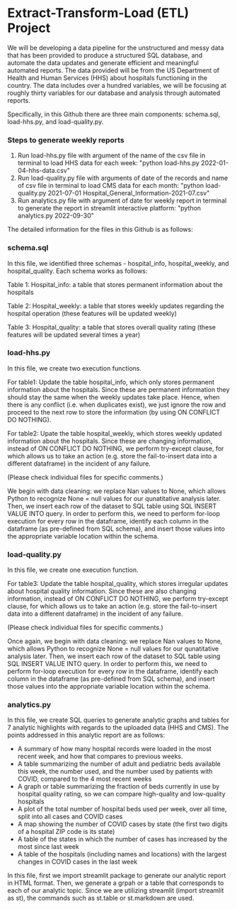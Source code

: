 # Extract-Transform-Load (ETL) Project

We will be developing a data pipeline for the unstructured and messy data that has been provided to produce a structured SQL database, and automate the data updates and generate efficient and meaningful automated reports. The data provided will be from the US Department of Health and Human Services (HHS) about hospitals functioning in the country. The data includes over a hundred variables, we will be focusing at roughly thirty variables for our database and analysis through automated reports.

Specifically, in this Github there are three main components: schema.sql, load-hhs.py, and load-quality.py. 

### Steps to generate weekly reports
1. Run load-hhs.py file with argument of the name of the csv file in terminal to load HHS data for each week:
   "python load-hhs.py 2022-01-04-hhs-data.csv"
2. Run load-quality.py file with arguments of date of the records and name of csv file in terminal to load CMS data for each month:
   "python load-quality.py 2021-07-01 Hospital_General_Information-2021-07.csv"
3. Run analytics.py file with argument of date for weekly report in terminal to generate the report in streamlit interactive platform:
   "python analytics.py 2022-09-30"

The detailed information for the files in this Github is as follows: 

### schema.sql
In this file, we identified three schemas - hospital_info, hospital_weekly, and hospital_quality. Each schema works as follows:

Table 1: Hospital_info: a table that stores permanent information about the hospitals 

Table 2: Hospital_weekly: a table that stores weekly updates regarding the hospital operation (these features will be updated weekly)

Table 3: Hospital_quality: a table that stores overall quality rating (these features will be updated several times a year)

### load-hhs.py
In this file, we create two execution functions. 

For table1: Update the table hospital_info, which only stores permanent information about the hospitals. Since these are permanent information they should stay the same when the weekly updates take place. Hence, when there is any conflict (i.e. when duplicates exist), we just ignore the row and proceed to the next row to store the information (by using ON CONFLICT DO NOTHING).

For table2:  Upate the table hospital_weekly, which stores weekly updated information about the hospitals. Since these are changing information, instead of ON CONFLICT DO NOTHING, we perform try-except clause, for which allows us to take an action (e.g. store the fail-to-insert data into a different dataframe) in the incident of any failure.

(Please check individual files for specific comments.)

We begin with data cleaning: we replace Nan values to None, which allows Python to recognize None = null values for our qunatitative analysis later. Then, we insert each row of the dataset to SQL table using SQL INSERT VALUE INTO query. In order to perform this, we need to perform for-loop execution for every row in the dataframe, identify each column in the dataframe (as pre-defined from SQL schema), and insert those values into the appropriate variable location within the schema. 


### load-quality.py

In this file, we create one execution function. 

For table3: Update the table hospital_quality, which stores irregular updates about hospital quality information. Since these are also changing information, instead of ON CONFLICT DO NOTHING, we perform try-except clause, for which allows us to take an action (e.g. store the fail-to-insert data into a different dataframe) in the incident of any failure.

(Please check individual files for specific comments.)

Once again, we begin with data cleaning: we replace Nan values to None, which allows Python to recognize None = null values for our qunatitative analysis later. Then, we insert each row of the dataset to SQL table using SQL INSERT VALUE INTO query. In order to perform this, we need to perform for-loop execution for every row in the dataframe, identify each column in the dataframe (as pre-defined from SQL schema), and insert those values into the appropriate variable location within the schema. 


### analytics.py

In this file, we create SQL queries to generate analytic graphs and tables for 7 analytic highlights with regards to the uploaded data (HHS and CMS). The points addressed in this analytic report are as follows:

* A summary of how many hospital records were loaded in the most recent week, and how that compares to previous weeks.
* A table summarizing the number of adult and pediatric beds available this week, the number used, and the number used by patients with COVID, compared to the 4 most recent weeks
* A graph or table summarizing the fraction of beds currently in use by hospital quality rating, so we can compare high-quality and low-quality hospitals
* A plot of the total number of hospital beds used per week, over all time, split into all cases and COVID cases
* A map showing the number of COVID cases by state (the first two digits of a hospital ZIP code is its state)
* A table of the states in which the number of cases has increased by the most since last week
* A table of the hospitals (including names and locations) with the largest changes in COVID cases in the last week

In this file, first we import streamlit package to generate our analytic report in HTML format. Then, we generate a grpah or a table that corresponds to each of our analytic topic. Since we are utilizing streamlit (import streamlit as st), the commands such as st.table or st.markdown are used.
